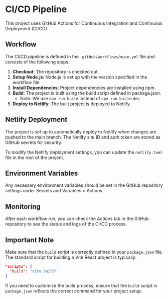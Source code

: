 # CI/CD Pipeline

This project uses GitHub Actions for Continuous Integration and Continuous Deployment (CI/CD).

## Workflow

The CI/CD pipeline is defined in the `.github/workflows/main.yml` file and consists of the following steps:

1. **Checkout**: The repository is checked out.
2. **Setup Node.js**: Node.js is set up with the version specified in the workflow file.
3. **Install Dependencies**: Project dependencies are installed using npm.
4. **Build**: The project is built using the build script defined in package.json.
   - Note: We use `npm run build` instead of `npm run build:dev`
5. **Deploy to Netlify**: The built project is deployed to Netlify.

## Netlify Deployment

The project is set up to automatically deploy to Netlify when changes are pushed to the main branch. The Netlify site ID and auth token are stored as GitHub secrets for security.

To modify the Netlify deployment settings, you can update the `netlify.toml` file in the root of the project.

## Environment Variables

Any necessary environment variables should be set in the GitHub repository settings under Secrets and Variables > Actions.

## Monitoring

After each workflow run, you can check the Actions tab in the GitHub repository to see the status and logs of the CI/CD process.

## Important Note

Make sure that the `build` script is correctly defined in your `package.json` file. The standard script for building a Vite React project is typically:

```json
"scripts": {
  "build": "vite build"
}
```

If you need to customize the build process, ensure that the `build` script in `package.json` reflects the correct command for your project setup.